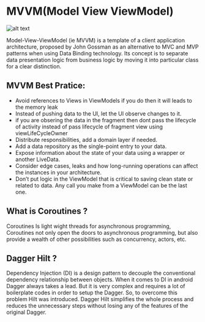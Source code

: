
# MVVM(Model View ViewModel)
![alt text](https://user-images.githubusercontent.com/1812129/68319232-446cf900-00be-11ea-92cf-cad817b2af2c.png)

Model-View-ViewModel (ie MVVM) is a template of a client application architecture, proposed by John Gossman as an alternative to MVC and MVP patterns when using Data Binding technology. Its concept is to separate data presentation logic from business logic by moving it into particular class for a clear distinction.



## MVVM Best Pratice:

- Avoid references to Views in ViewModels if you do then it will leads to the memory leak
- Instead of pushing data to the UI, let the UI observe changes to it.
- if you are obsering the data in the fragment then dont pass the lifecycle of activity instead of pass lifecycle of fragment view using viewLifeCycleOwner
- Distribute responsibilities, add a domain layer if needed.
- Add a data repository as the single-point entry to your data.
- Expose information about the state of your data using a wrapper or another LiveData.
- Consider edge cases, leaks and how long-running operations can affect the instances in your architecture.
- Don’t put logic in the ViewModel that is critical to saving clean state or related to data. Any call you make from a ViewModel can be the last one.

## What is Coroutines ?
 Coroutines  Is light wight threads for asynchronous programming, Coroutines not only open the doors to asynchronous programming, but also provide a wealth of other possibilities such as concurrency, actors, etc.
 
 ## Dagger Hilt ?
 Dependency Injection (DI) is a design pattern to decouple the conventional dependency relationship between objects. When it comes to DI in android Dagger always takes a lead. But it is very complex and requires a lot of boilerplate codes in order to setup the Dagger. So, to overcome this problem Hilt was introduced. Dagger Hilt simplifies the whole process and reduces the unnecessary steps without losing any of the features of the original Dagger.
